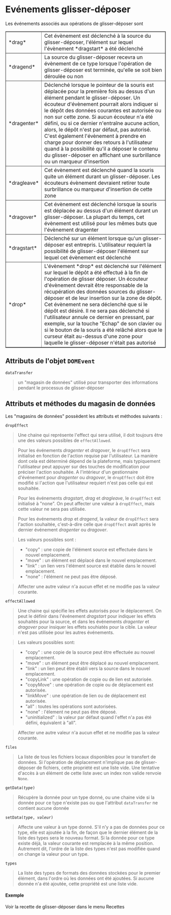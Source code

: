 Evénements glisser-déposer
==========================

<script type="text/python">
from browser import document as doc
from browser import alert
</script>

Les événements associés aux opérations de glisser-déposer sont

<table cellpadding=3 border=1>
<tr>
<td>*drag*</td>
<td>Cet évènement est déclenché à la source du glisser-déposer, l'élément sur lequel l'évènement *dragstart* a été déclenché
</td>
</tr>

<tr>
<td>*dragend*</td><td>La source du glisser-déposer recevra un évènement de ce type lorsque l'opération de glisser-déposer est terminée, qu'elle se soit bien déroulée ou non</td>
</tr>

<tr>
<td>*dragenter*</td><td>Déclenché lorsque le pointeur de la souris est déplacée pour la première fois au dessus d'un élément pendant le glisser-déposer. Un écouteur d'évènement pourrait alors indiquer si le dépôt des données courantes est autorisée ou non sur cette zone. Si aucun écouteur n'a été défini, ou si ce dernier n'entraîne aucune action, alors, le dépôt n'est par défaut, pas autorisé. C'est également l'évènement à prendre en charge pour donner des retours à l'utilisateur quand à la possibilité qu'il a déposer le contenu du glisser-déposer en affichant une surbrillance ou un marqueur d'insertion</td>
</tr>

<tr>
<td>*dragleave*</td><td>Cet évènement est déclenché quand la souris quite un élément durant un glisser-déposer. Les écouteurs évènement devraient retirer toute surbrillance ou marqueur d'insertion de cette zone</td>
</tr>

<tr>
<td>*dragover*</td><td>Cet évènement est déclenché lorsque la souris est déplacée au dessus d'un élément durant un glisser-déposer. La plupart du temps, cet évènement est utilisé pour les mêmes buts que l'évènement dragenter</td>
</tr>

<tr>
<td>*dragstart*</td><td>Déclenché sur un élément lorsque qu'un glisser-déposer est entrepris. L'utilisateur requiert la possibilité de glisser-déposer l'élément sur lequel cet évènement est déclenché</td>
</tr>

<tr>
<td>*drop*</td><td>L'évènement *drop* est déclenché sur l'élément sur lequel le dépôt a été effectué à la fin de l'opération de glisser déposer. Un écouteur d'évènement devrait être responsable de la récupération des données sources du glisser-déposer et de leur insertion sur la zone de dépôt. Cet évènement ne sera déclenché que si le dépôt est désiré. Il ne sera pas déclenché si l'utilisateur annule ce dernier en pressant, par exemple, sur la touche "Echap" de son clavier ou si le bouton de la souris a été relâché alors que le curseur était au-dessus d'une zone pour laquelle le glisser-déposer n'était pas autorisé</td>
</tr>

</table>

Attributs de l'objet `DOMEvent`
-------------------------------

`dataTransfer`
> un "magasin de données" utilisé pour transporter des informations pendant le processus de glisser-déposer 

Attributs et méthodes du magasin de données
-------------------------------------------

Les "magasins de données" possèdent les attributs et méthodes suivants :

`dropEffect`

> Une chaine qui représente l'effect qui sera utilisé, il doit toujours être une des valeurs possibles de  `effectAllowed`.

> Pour les événements *dragenter* et *dragover*, le `dropEffect` sera initialisé en fonction de l'action requise par l'utilisateur. La manière dont cela est déterminé dépend de la plateforme, mais typiquement l'utilisateur peut appuyer sur des touches de modification pour préciser l'action souhaitée. A l'intérieur d'un gestionnaire d'événement pour *dragenter* ou *dragover*, le `dropEffect` doit être modifié si l'action que l'utilisateur requiert n'est pas celle qui est souhaitée.

> Pour les événements *dragstart*, *drag* et *dragleave*, le `dropEffect` est initialisé à "none". On peut affecter une valeur à `dropEffect`, mais cette valeur ne sera pas utilisée.

> Pour les événements *drop* et *dragend*, la valeur de `dropEffect` sera l'action souhaitée, c'est-à-dire celle que `dropEffect` avait après le dernier événement *dragenter* ou *dragover*.

> Les valeurs possibles sont :

> -    "copy" : une copie de l'élément source est effectuée dans le nouvel emplacement.
> -    "move" : un élément est déplacé dans le nouvel emplacement.
> -    "link" : un lien vers l'élément source est établie dans le nouvel emplacement.
> -    "none" : l'élément ne peut pas être déposé.

> Affecter une autre valeur n'a aucun effet et ne modifie pas la valeur courante.


`effectAllowed`

> Une chaine qui spécifie les effets autorisés pour le déplacement. On peut le définir dans l'événement *dragstart* pour indiquer les effets souhaités pour la source, et dans les événements *dragenter* et *dragover* pour insiquer les effets souhiatés pour la cible. La valeur n'est pas utilisée pour les autres événements.

> Les valeurs possibles sont:

> - "copy" : une copie de la source peut être effectuée au nouvel emplacement.
> - "move" : un élément peut être déplacé au nouvel emplacement.
> - "link" : un lien peut être établi vers la source dans le nouvel emplacement.
> - "copyLink" : une opération de copie ou de lien est autorisée.
> - "copyMove" : une opération de copie ou de déplacement est autorisée.
> - "linkMove" : une opération de lien ou de déplacement est autorisée.
> - "all" : toutes les opérations sont autorisées.
> - "none" : l'élement ne peut pas être déposé.
> - "uninitialized" : la valeur par défaut quand l'effet n'a pas été défini, équivalent à "all".

> Affecter une autre valeur n'a aucun effet et ne modifie pas la valeur courante.

`files`

> La liste de tous les fichiers locaux disponibles pour le transfert de données. Si l'opération de déplacement n'implique pas de glisser-déposer de fichiers, cette propriété est une liste vide. Une tentative d'accès à un élément de cette liste avec un index non valide renvoie `None`.

<code>getData(_type_)</code>

> Récupère la donnée pour un type donné, ou une chaine vide si la donnée pour ce type n'existe pas ou que l'attribut `dataTransfer` ne contient aucune donnée

<code>setData(_type_, _valeur_)</code>

> Affecte une valeur à un type donné. S'il n'y a pas de données pour ce type, elle est ajoutée à la fin, de façon que le dernier élément de la liste des types sera le nouveau format. Si la donnée pour ce type existe déjà, la valeur courante est remplacée à la même position. Autrement dit, l'ordre de la liste des types n'est pas modifiée quand on change la valeur pour un type.

`types`

> La liste des types de formats des données stockées pour le premier élément, dans l'ordre où les données ont été ajoutées. Si aucune donnée n'a été ajoutée, cette propriété est une liste vide.


#### Exemple

Voir la recette de glisser-déposer dans le menu Recettes
